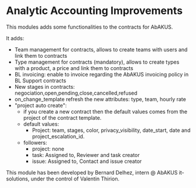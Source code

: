 # Analytic Accounting Improvements

This modules adds some functionalities to the contracts for AbAKUS. 

It adds:
* Team management for contracts, allows to create teams with users and link them to contracts
* Type management for contracts (mandatory), allows to create types with a product, a price and link them to contracts
* BL invoicing: enable to invoice regarding the AbAKUS invoicing policy in BL Support contracts
* New stages in contracts: negociation,open,pending,close,cancelled,refused
* on_change_template refresh the new attributes: type, team, hourly rate
* "project auto create": 
   * if you create a new contract then the default values comes from the project of the contract template.
   * default values: 
      * Project: team, stages, color, privacy_visibility, date_start, date and project_escalation_id.
   * followers:
      * project: none
      * task: Assigned to, Reviewer and task creator
      * issue: Assigned to, Contact and issue creator

This module has been developed by Bernard Delhez, intern @ AbAKUS it-solutions, under the control of Valentin Thirion.

